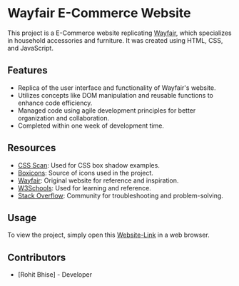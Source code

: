 # Wayfair E-Commerce Website

This project is a E-Commerce website  replicating [Wayfair](https://www.wayfair.com/), which specializes in household accessories and furniture. It was created using HTML, CSS, and JavaScript.

## Features

- Replica of the user interface and functionality of Wayfair's website.
- Utilizes concepts like DOM manipulation and reusable functions to enhance code efficiency.
- Managed code using agile development principles for better organization and collaboration.
- Completed within one week of development time.

## Resources

- [CSS Scan](https://getcssscan.com/css-box-shadow-examples): Used for CSS box shadow examples.
- [Boxicons](https://boxicons.com/): Source of icons used in the project.
- [Wayfair](https://www.wayfair.com/): Original website for reference and inspiration.
- [W3Schools](https://www.w3schools.com/): Used for learning and reference.
- [Stack Overflow](https://stackoverflow.com/): Community for troubleshooting and problem-solving.

## Usage

To view the project, simply open this [Website-Link](https://wayfair-by-rohitbhise-7c4f05.netlify.app) in a web browser.

## Contributors

- [Rohit Bhise] - Developer

